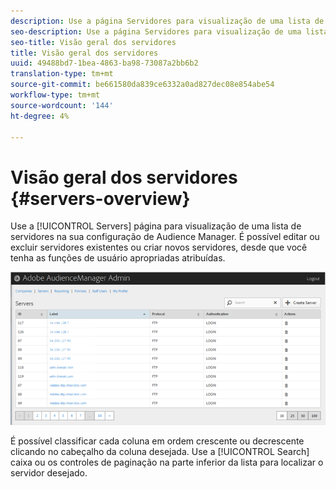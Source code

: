 ```yaml
---
description: Use a página Servidores para visualização de uma lista de servidores na sua configuração de Audience Manager. É possível editar ou excluir servidores existentes ou criar novos servidores, desde que você tenha as funções de usuário apropriadas atribuídas.
seo-description: Use a página Servidores para visualização de uma lista de servidores na sua configuração de Audience Manager. É possível editar ou excluir servidores existentes ou criar novos servidores, desde que você tenha as funções de usuário apropriadas atribuídas.
seo-title: Visão geral dos servidores
title: Visão geral dos servidores
uuid: 49488bd7-1bea-4863-ba98-73087a2bb6b2
translation-type: tm+mt
source-git-commit: be661580da839ce6332a0ad827dec08e854abe54
workflow-type: tm+mt
source-wordcount: '144'
ht-degree: 4%

---
```



# Visão geral dos servidores {#servers-overview}

Use a [!UICONTROL Servers] página para visualização de uma lista de servidores na sua configuração de Audience Manager. É possível editar ou excluir servidores existentes ou criar novos servidores, desde que você tenha as funções de usuário apropriadas atribuídas.

<!-- c_servers.xml -->

![](assets/servers.png)

É possível classificar cada coluna em ordem crescente ou decrescente clicando no cabeçalho da coluna desejada. Use a [!UICONTROL Search] caixa ou os controles de paginação na parte inferior da lista para localizar o servidor desejado.